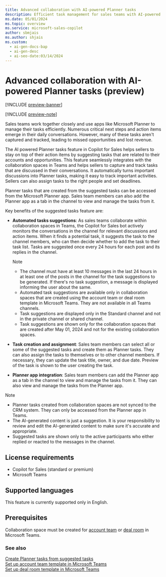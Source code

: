```yaml
---
title: Advanced collaboration with AI-powered Planner tasks
description: Efficient task management for sales teams with AI-powered Planner tasks in Copilot for Sales
ms.date: 05/01/2024
ms.topic: overview
ms.service: microsoft-sales-copilot
author: sbmjais
ms.author: shjais
ms.custom:
  - ai-gen-docs-bap
  - ai-gen-desc
  - ai-seo-date:03/14/2024
---
```


# Advanced collaboration with AI-powered Planner tasks (preview)

[!INCLUDE [preview-banner](~/../shared-content/shared/preview-includes/preview-banner.md)]

[!INCLUDE [preview-note](~/../shared-content/shared/preview-includes/preview-note.md)]

Sales teams work together closely and use apps like Microsoft Planner to manage their tasks efficiently. Numerous critical next steps and action items emerge in their daily conversations. However, many of these tasks aren't captured and tracked, leading to missed opportunities and lost revenue.

The AI powered Planner tasks feature in Copilot for Sales helps sellers to stay on top of their action items by suggesting tasks that are related to their accounts and opportunities. This feature seamlessly integrates with the collaboration spaces in Teams and helps sellers to capture and track tasks that are discussed in their conversations. It automatically turns important discussions into Planner tasks, making it easy to track important activities. Sellers can also assign tasks to the right people and set deadlines.

Planner tasks that are created from the suggested tasks can be accessed from the Microsoft Planner app. Sales team members can also add the Planner app as a tab in the channel to view and manage the tasks from it.

Key benefits of the suggested tasks feature are:

- **Automated tasks suggestions**: As sales teams collaborate within collaboration spaces in Teams, the Copilot for Sales bot actively monitors the conversations in the channel for relevant discussions and action items. When it finds a potential task, it suggests the task to the channel members, who can then decide whether to add the task to their task list. Tasks are suggested once every 24 hours for each post and its replies in the channel.

    > [!NOTE]
    > - The channel must have at least 10 messages in the last 24 hours in at least one of the posts in the channel for the task suggestions to be generated. If there's no task suggestion, a message is displayed informing the user about the same.
    > - Automated task suggestions are available only in collaboration spaces that are created using the account team or deal room template in Microsoft Teams. They are not available in all Teams channels.
    > - Task suggestions are displayed only in the Standard channel and not in the private channel or shared channel.
    > - Task suggestions are shown only for the collaboration spaces that are created after May 01, 2024 and not for the existing collaboration spaces.

- **Task creation and assignment**: Sales team members can select all or some of the suggested tasks and create them as Planner tasks. They can also assign the tasks to themselves or to other channel members. If necessary, they can update the task title, owner, and due date. Preview of the task is shown to the user creating the task.

- **Planner app integration**: Sales team members can add the Planner app as a tab in the channel to view and manage the tasks from it. They can also view and manage the tasks from the Planner app.

> [!NOTE]
> - Planner tasks created from collaboration spaces are not synced to the CRM system. They can only be accessed from the Planner app in Teams.
> - The AI-generated content is just a suggestion. It is your responsibility to review and edit the AI-generated content to make sure it's accurate and appropriate.
> - Suggested tasks are shown only to the active participants who either replied or reacted to the messages in the channel.

## License requirements

- Copilot for Sales (standard or premium)
- Microsoft Teams

## Supported languages

This feature is currently supported only in English.

## Prerequisites

Collaboration space must be created for [account team](set-up-team-account-team-template.md) or [deal room](set-up-team-deal-room-template.md) in Microsoft Teams.

### See also

[Create Planner tasks from suggested tasks](create-planner-tasks.md)<br>
[Set up account team template in Microsoft Teams](set-up-team-account-team-template.md) <br>
[Set up deal room template in Microsoft Teams](set-up-team-deal-room-template.md)
